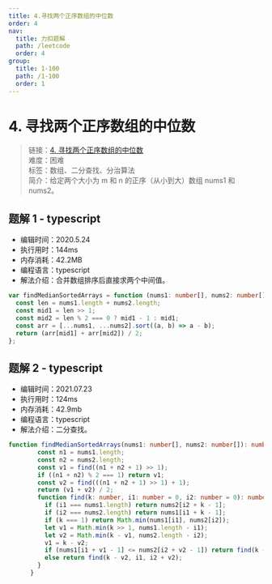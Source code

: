 ```yaml
---
title: 4.寻找两个正序数组的中位数
order: 4
nav:
  title: 力扣题解
  path: /leetcode
  order: 4
group:
  title: 1-100
  path: /1-100
  order: 1
---
```


# 4. 寻找两个正序数组的中位数

> 链接：[4. 寻找两个正序数组的中位数](https://leetcode-cn.com/problems/median-of-two-sorted-arrays/)  
> 难度：困难  
> 标签：数组、二分查找、分治算法  
> 简介：给定两个大小为 m 和 n 的正序（从小到大）数组 nums1 和 nums2。

## 题解 1 - typescript

- 编辑时间：2020.5.24
- 执行用时：144ms
- 内存消耗：42.2MB
- 编程语言：typescript
- 解法介绍：合并数组排序后直接求两个中间值。

```typescript
var findMedianSortedArrays = function (nums1: number[], nums2: number[]): number {
  const len = nums1.length + nums2.length;
  const mid1 = len >> 1;
  const mid2 = len % 2 === 0 ? mid1 - 1 : mid1;
  const arr = [...nums1, ...nums2].sort((a, b) => a - b);
  return (arr[mid1] + arr[mid2]) / 2;
};
```
## 题解 2 - typescript
- 编辑时间：2021.07.23
- 执行用时：124ms
- 内存消耗：42.9mb
- 编程语言：typescript
- 解法介绍：二分查找。
```typescript
function findMedianSortedArrays(nums1: number[], nums2: number[]): number {
        const n1 = nums1.length;
        const n2 = nums2.length;
        const v1 = find((n1 + n2 + 1) >> 1);
        if ((n1 + n2) % 2 === 1) return v1;
        const v2 = find(((n1 + n2 + 1) >> 1) + 1);
        return (v1 + v2) / 2;
        function find(k: number, i1: number = 0, i2: number = 0): number {
          if (i1 === nums1.length) return nums2[i2 + k - 1];
          if (i2 === nums2.length) return nums1[i1 + k - 1];
          if (k === 1) return Math.min(nums1[i1], nums2[i2]);
          let v1 = Math.min(k >> 1, nums1.length - i1);
          let v2 = Math.min(k - v1, nums2.length - i2);
          v1 = k - v2;
          if (nums1[i1 + v1 - 1] <= nums2[i2 + v2 - 1]) return find(k - v1, i1 + v1, i2);
          else return find(k - v2, i1, i2 + v2);
        }
      }
```

